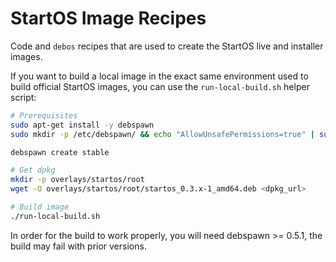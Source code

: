 # StartOS Image Recipes

Code and `debos` recipes that are used to create the StartOS live and installer
images.

If you want to build a local image in the exact same environment used to build
official StartOS images, you can use the `run-local-build.sh` helper script:

```bash
# Prerequisites
sudo apt-get install -y debspawn
sudo mkdir -p /etc/debspawn/ && echo "AllowUnsafePermissions=true" | sudo tee /etc/debspawn/global.toml

debspawn create stable

# Get dpkg
mkdir -p overlays/startos/root
wget -O overlays/startos/root/startos_0.3.x-1_amd64.deb <dpkg_url>

# Build image
./run-local-build.sh
```

In order for the build to work properly, you will need debspawn >= 0.5.1, the
build may fail with prior versions.
